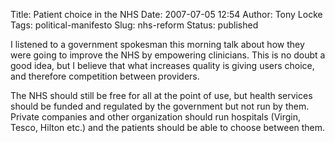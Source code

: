 Title: Patient choice in the NHS
Date: 2007-07-05 12:54
Author: Tony Locke
Tags: political-manifesto
Slug: nhs-reform
Status: published

I listened to a government spokesman this morning talk about how they were going to improve the NHS by empowering clinicians. This is no doubt a good idea, but I believe that what increases quality is giving users choice, and therefore competition between providers.  
  
The NHS should still be free for all at the point of use, but health services should be funded and regulated by the government but not run by them. Private companies and other organization should run hospitals (Virgin, Tesco, Hilton etc.) and the patients should be able to choose between them.
